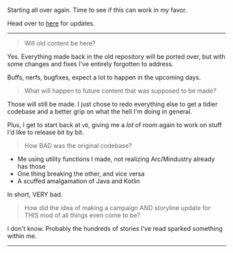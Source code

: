 Starting all over again. Time to see if this can work in my favor.

Head over to [here](https://discord.gg/uAddT46bFx) for updates.

---

> Will old content be here?

Yes. Everything made back in the old repository will be ported over, but with some changes and fixes I've entirely forgotten to address.

Buffs, nerfs, bugfixes, expect a lot to happen in the upcoming days.

> What will happen to future content that was supposed to be made?

Those will still be made. I just chose to redo everything else to get a tidier codebase and a better grip on what the hell I'm doing in general.

Plus, I get to start back at `v0`, giving me a *lot* of room again to work on stuff I'd like to release bit by bit.

> How BAD was the original codebase?

- Me using utility functions I made, not realizing Arc/Mindustry already has those
- One thing breaking the other, and vice versa
- A scuffed amalgamation of Java and Kotlin

In short, VERY bad.

> How did the idea of making a campaign AND storyline update for THIS mod of all things even come to be?

I don't know. Probably the hundreds of stories I've read sparked something within me.

---

